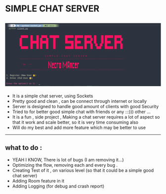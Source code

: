 # SIMPLE CHAT SERVER
![Screenshot of my project's main screen](repo_essentials/show.png)
---
-  It is a simple chat server, using Sockets 
-  Pretty good and clean , can be connect through internet  or locally 
-  Server is designed to handle good amount of clients with good Security
-  Tried to for better good simple chat with friends or any :::))) other ...
-  It is a fun , side project ,  Making a chat server requires a lot of  aspect so that it work and scale better, so it is very time consuming also 
-  Will do my best and add more feature which may be better to use 

---

## what to do :
- YEAH I KNOW, There is lot of bugs (I am removing it...) 
- Optimizing the flow, removing each and every bug .
- Creating Test of it , on various level (so that it could be a simple good chat server)
- Adding Room feature in it
- Adding Logging (for debug and crash report)
